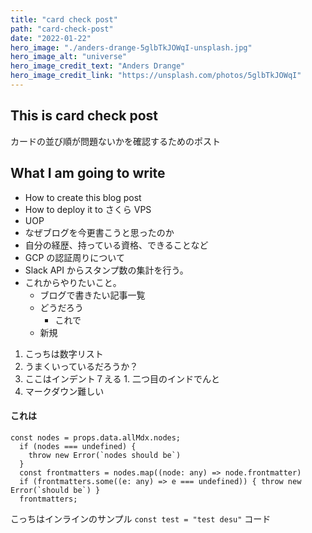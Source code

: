 ```yaml
---
title: "card check post"
path: "card-check-post"
date: "2022-01-22"
hero_image: "./anders-drange-5glbTkJOWqI-unsplash.jpg"
hero_image_alt: "universe"
hero_image_credit_text: "Anders Drange"
hero_image_credit_link: "https://unsplash.com/photos/5glbTkJOWqI"
---
```


## This is card check post

カードの並び順が問題ないかを確認するためのポスト

## What I am going to write

- How to create this blog post
- How to deploy it to さくら VPS
- UOP
- なぜブログを今更書こうと思ったのか
- 自分の経歴、持っている資格、できることなど
- GCP の認証周りについて
- Slack API からスタンプ数の集計を行う。
- これからやりたいこと。
  - ブログで書きたい記事一覧
  - どうだろう
    - これで
  - 新規

1. こっちは数字リスト
  1. うまくいっているだろうか？
  2. ここはインデント７える
    1. 二つ目のインドでんと
1. マークダウン難しい

#### これは

```
const nodes = props.data.allMdx.nodes;
  if (nodes === undefined) {
    throw new Error(`nodes should be`)
  }
  const frontmatters = nodes.map((node: any) => node.frontmatter)
  if (frontmatters.some((e: any) => e === undefined)) { throw new Error(`should be`) }
  frontmatters;
```

こっちはインラインのサンプル `const test = "test desu"` コード
